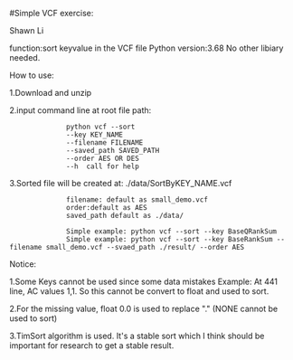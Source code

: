 #Simple VCF exercise:

Shawn Li 

  function:sort keyvalue in the VCF file
  Python version:3.68
  No other libiary needed.

How to use:

  1.Download and unzip

  2.input command line at root file path: 
                  
                  python vcf --sort 
                  --key KEY_NAME 
                  --filename FILENAME
                  --saved_path SAVED_PATH 
                  --order AES OR DES
                  --h  call for help 

  3.Sorted file will be created at: ./data/SortByKEY_NAME.vcf 

                  filename: default as small_demo.vcf
                  order:default as AES
                  saved_path default as ./data/

                  Simple example: python vcf --sort --key BaseQRankSum
                  Simple example: python vcf --sort --key BaseRankSum --filename small_demo.vcf --svaed_path ./result/ --order AES

Notice: 

  1.Some Keys cannot be used since some data mistakes
    Example: At 441 line, AC values 1,1. So this cannot be convert to float and used to sort.
    
  2.For the missing value, float 0.0 is used to replace "."  (NONE cannot be used to sort)

  3.TimSort algorithm is used. It's a stable sort which I think should be important for research to get a stable result. 


